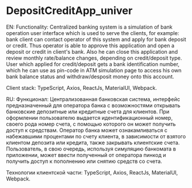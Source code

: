 # DepositCreditApp_univer

EN: Functionality:
 Centralized banking system is a simulation of bank operation user interface which is used to serve the clients, for example: bank client can contact operator of this system and apply for bank deposit or credit. Thus operator is able to approve this application and open a deposit or credit in client's bank. Also he can close this application and review monthly rate/balance changes, depending on credit/deposit type.
 User which applied for credit/deposit gets a bank identification number, which he can use as pin-code in ATM simulation page to access his own bank balance status and withdraw/desposit money onto this account.
 
 Client stack: TypeScript, Axios, ReactJs, MaterialUI, Webpack.
 
 RU: Функционал: Централизованная банковская система, интерфейс предназначенный для оператора банка с возможностями открывать банковские депозитные или кредитные счета для клиентов. При оформлении пользователю выдается идентификационный номер, своего рода номер счета, с помощью которого он может получить доступ к средствам. Оператор банка может ознакамливаться с набежавшими процентами по счету клиента, в зависимости от взятого клиентом депозита или кредита, также закрывать клиентские счета.
 Пользователь, в свою очередь, используя симуляцию банкомата в приложении, может ввести полученный от оператора пинкод и получить доступ к пополнению или снятию средств со счета.
 
 Технологии клиентской части: TypeScript, Axios, ReactJs, MaterialUI, Webpack.
